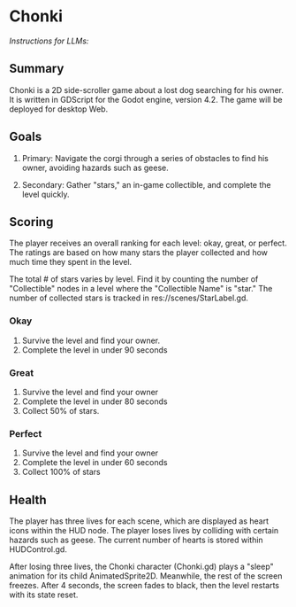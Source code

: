 # Chonki

*Instructions for LLMs:*

## Summary

Chonki is a 2D side-scroller game about a lost dog searching for his owner. It is written in GDScript for the Godot engine, version 4.2. The game will be deployed for desktop Web.

## Goals

1. Primary: Navigate the corgi through a series of obstacles to find his owner, avoiding hazards such as geese.

2. Secondary: Gather "stars," an in-game collectible, and complete the level quickly.

## Scoring

The player receives an overall ranking for each level: okay, great, or perfect. The ratings are based on how many stars the player collected and how much time they spent in the level.

The total # of stars varies by level. Find it by counting the number of "Collectible" nodes in a level where the "Collectible Name" is "star." The number of collected stars is tracked in res://scenes/StarLabel.gd.

### Okay

1. Survive the level and find your owner.
2. Complete the level in under 90 seconds

### Great

1. Survive the level and find your owner
2. Complete the level in under 80 seconds
3. Collect 50% of stars.

### Perfect 

1. Survive the level and find your owner
2. Complete the level in under 60 seconds
3. Collect 100% of stars

## Health

The player has three lives for each scene, which are displayed as heart icons within the HUD node. The player loses lives by colliding with certain hazards such as geese. The current number of hearts is stored within HUDControl.gd.

After losing three lives, the Chonki character (Chonki.gd) plays a "sleep" animation for its child AnimatedSprite2D. Meanwhile, the rest of the screen freezes. After 4 seconds, the screen fades to black, then the level restarts with its state reset.